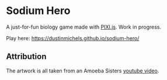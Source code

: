 # Sodium Hero

A just-for-fun biology game made with [PIXI.js](https://github.com/pixijs/pixi.js). Work in progress.

Play here: https://dustinmichels.github.io/sodium-hero/

## Attribution

The artwork is all taken from an Amoeba Sisters [youtube video](https://www.youtube.com/watch?v=7NY6XdPBhxo).
